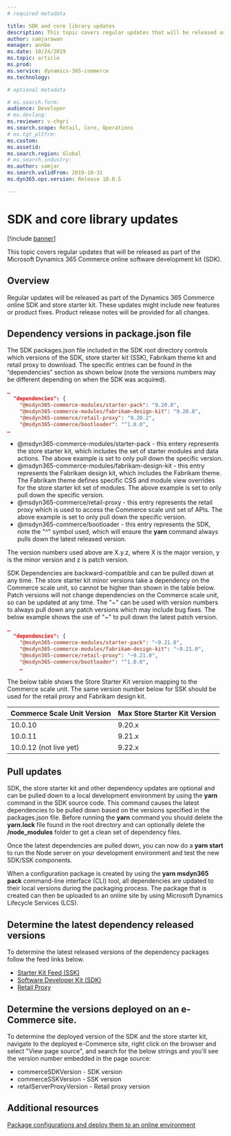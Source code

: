 ```yaml
---
# required metadata

title: SDK and core library updates
description: This topic covers regular updates that will be released as part of the Microsoft Dynamics 365 Commerce online software development kit (SDK).
author: samjarawan
manager: annbe
ms.date: 10/24/2019
ms.topic: article
ms.prod: 
ms.service: dynamics-365-commerce
ms.technology: 

# optional metadata

# ms.search.form: 
audience: Developer
# ms.devlang: 
ms.reviewer: v-chgri
ms.search.scope: Retail, Core, Operations
# ms.tgt_pltfrm: 
ms.custom: 
ms.assetid: 
ms.search.region: Global
# ms.search.industry: 
ms.author: samjar
ms.search.validFrom: 2019-10-31
ms.dyn365.ops.version: Release 10.0.5

---
```

# SDK and core library updates

[!include [banner](../includes/banner.md)]

This topic covers regular updates that will be released as part of the Microsoft Dynamics 365 Commerce online software development kit (SDK).

## Overview

Regular updates will be released as part of the Dynamics 365 Commerce online SDK and store starter kit. These updates might include new features or product fixes. Product release notes will be provided for all changes.

## Dependency versions in package.json file

The SDK packages.json file included in the SDK root directory controls which versions of the SDK, store starter kit (SSK), Fabrikam theme kit and retail proxy to download.
The specific entries can be found in the “dependencies” section as shown below (note the versions numbers may be different depending on when the SDK was acquired).

```json
…
  "dependencies": {
    "@msdyn365-commerce-modules/starter-pack": "9.20.8",
    "@msdyn365-commerce-modules/fabrikam-design-kit": "9.20.8",
    "@msdyn365-commerce/retail-proxy": "9.20.2",
    "@msdyn365-commerce/bootloader": "^1.0.0",
…
```
* @msdyn365-commerce-modules/starter-pack - this entery represents the store starter kit, which includes the set of starter modules and data actions.  The above example is set to only pull down the specific version.
* @msdyn365-commerce-modules/fabrikam-design-kit - this entry represents the Fabrikam design kit, which includes the Fabrikam theme.  The Fabrikam theme defines specific CSS and module view overrides for the store starter kit set of modules. The above example is set to only pull down the specific version.
* @msdyn365-commerce/retail-proxy - this entry represents the retail proxy which is used to access the Commerce scale unit set of APIs. The above example is set to only pull down the specific version.
* @msdyn365-commerce/bootloader - this entry represents the SDK, note the "^" symbol used, which will ensure the **yarn** command always pulls down the latest released version.

The version numbers used above are X.y.z, where X is the major version, y is the minor version and z is patch version.  

SDK Dependencies are backward-compatible and can be pulled down at any time. The store starter kit minor versions take a dependency on the Commerce scale unit, so cannot be higher than shown in the table below.  Patch versions will not change dependencies on the Commerce scale unit, so can be updated at any time.  The "~" can be used with version numbers to always pull down any patch versions which may include bug fixes.  The below example shows the use of "~" to pull down the latest patch version.

```json
…
  "dependencies": {
    "@msdyn365-commerce-modules/starter-pack": "~9.21.0",
    "@msdyn365-commerce-modules/fabrikam-design-kit": "~9.21.0",
    "@msdyn365-commerce/retail-proxy": "~9.21.0",
    "@msdyn365-commerce/bootloader": "^1.0.0",
    …
```

The below table shows the Store Starter Kit version mapping to the Commerce scale unit.  The same version number below for SSK should be used for the retail proxy and Fabrikam design kit.

| Commerce Scale Unit Version | Max Store Starter Kit Version |
| --------------- | --------------- |
| 10.0.10 | 9.20.x |
| 10.0.11 | 9.21.x |
| 10.0.12 (not live yet) | 9.22.x |

## Pull updates

SDK, the store starter kit and other dependency updates are optional and can be pulled down to a local development environment by using the **yarn** command in the SDK source code. This command causes the latest dependencies to be pulled down based on the versions specified in the packages.json file. Before running the **yarn** command you should delete the **yarn.lock** file found in the root directory and can optionally delete the **/node_modules** folder to get a clean set of dependency files.

Once the latest dependencies are pulled down, you can now do a **yarn start** to run the Node server on your development environment and test the new SDK/SSK components.

When a configuration package is created by using the **yarn msdyn365 pack** command-line interface (CLI) tool, all dependencies are updated to their local versions during the packaging process. The package that is created can then be uploaded to an online site by using Microsoft Dynamics Lifecycle Services (LCS).

## Determine the latest dependency released versions

To determine the latest released versions of the dependency packages follow the feed links below.

* [Starter Kit Feed (SSK)](https://dev.azure.com/commerce-partner/Registry/_packaging?_a=package&feed=dynamics365-commerce&view=versions&package=%40msdyn365-commerce-modules%2Fstarter-pack&protocolType=Npm)
* [Software Developer Kit (SDK)](https://dev.azure.com/commerce-partner/Registry/_packaging?_a=package&feed=dynamics365-commerce&view=versions&package=%40msdyn365-commerce%2Fbootloader&protocolType=Npm)
* [Retail Proxy](https://dev.azure.com/commerce-partner/Registry/_packaging?_a=package&feed=dynamics365-commerce&view=versions&package=%40msdyn365-commerce%2Fretail-proxy&protocolType=Npm)

## Determine the versions deployed on an e-Commerce site.
To determine the deployed version of the SDK and the store starter kit, navigate to the deployed e-Commerce site, right click on the browser and select "View page source", and search for the below strings and you'll see the version number embedded in the page source: 

* commerceSDKVersion - SDK version
* commerceSSKVersion - SSK version 
* retailServerProxyVersion - Retail proxy version


## Additional resources

[Package configurations and deploy them to an online environment](package-deploy.md)
